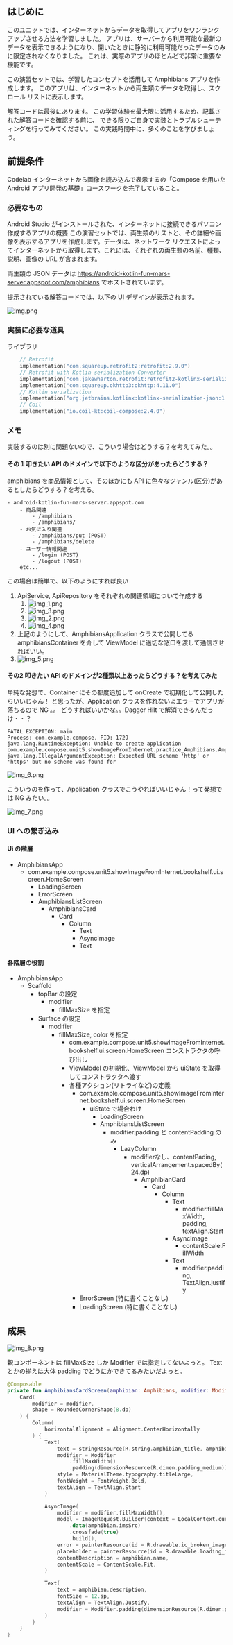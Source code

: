 ## はじめに
このユニットでは、インターネットからデータを取得してアプリをワンランク アップさせる方法を学習しました。
アプリは、サーバーから利用可能な最新のデータを表示できるようになり、開いたときに静的に利用可能だったデータのみに限定されなくなりました。
これは、実際のアプリのほとんどで非常に重要な機能です。

この演習セットでは、学習したコンセプトを活用して Amphibians アプリを作成します。
このアプリは、インターネットから両生類のデータを取得し、スクロール リストに表示します。

解答コードは最後にあります。
この学習体験を最大限に活用するため、記載された解答コードを確認する前に、
できる限りご自身で実装とトラブルシューティングを行ってみてください。
この実践時間中に、多くのことを学びましょう。

## 前提条件
Codelab インターネットから画像を読み込んで表示するの「Compose を用いた Android アプリ開発の基礎」コースワークを完了していること。

### 必要なもの
Android Studio がインストールされた、インターネットに接続できるパソコン
作成するアプリの概要
この演習セットでは、両生類のリストと、その詳細や画像を表示するアプリを作成します。データは、ネットワーク リクエストによってインターネットから取得します。これには、それぞれの両生類の名前、種類、説明、画像の URL が含まれます。

両生類の JSON データは https://android-kotlin-fun-mars-server.appspot.com/amphibians でホストされています。

提示されている解答コードでは、以下の UI デザインが表示されます。

![img.png](img.png)


### 実装に必要な道具

ライブラリ
```kotlin
    // Retrofit
    implementation("com.squareup.retrofit2:retrofit:2.9.0")
    // Retrofit with Kotlin serialization Converter
    implementation("com.jakewharton.retrofit:retrofit2-kotlinx-serialization-converter:1.0.0")
    implementation("com.squareup.okhttp3:okhttp:4.11.0")
    // Kotlin serialization
    implementation("org.jetbrains.kotlinx:kotlinx-serialization-json:1.5.1")
    // Coil
    implementation("io.coil-kt:coil-compose:2.4.0")
```

### メモ

実装するのは別に問題ないので、こういう場合はどうする？を考えてみた。。

#### その１叩きたい API のドメインで以下のような区分があったらどうする？

amphibians を商品情報として、そのほかにも API に色々なジャンル(区分)があるとしたらどうする？を考える。

```text
- android-kotlin-fun-mars-server.appspot.com
    - 商品関連
        - /amphibians
        - /amphibians/
    - お気に入り関連
        - /amphibians/put (POST)
        - /amphibians/delete
    - ユーザー情報関連
        - /login (POST)
        - /logout (POST)
    etc...
```

この場合は簡単で、以下のようにすれば良い
1. ApiService, ApiRepository をそれぞれの関連領域について作成する
   1. ![img_1.png](img_1.png)
   2. ![img_3.png](img_3.png)
   3. ![img_2.png](img_2.png)
   4. ![img_4.png](img_4.png)
2. 上記のようにして、AmphibiansApplication クラスで公開してる amphibiansContainer を介して ViewModel に適切な窓口を渡して通信させればいい。
3. ![img_5.png](img_5.png)

#### その2 叩きたい API のドメインが2種類以上あったらどうする？を考えてみた

単純な発想で、Container にその都度追加して onCreate で初期化して公開したらいいじゃん！
と思ったが、Application クラスを作れないよエラーでアプリが落ちるので NG 。。
どうすればいいかな。。Dagger Hilt で解消できるんだっけ・・？

```text
FATAL EXCEPTION: main
Process: com.example.compose, PID: 1729
java.lang.RuntimeException: Unable to create application com.example.compose.unit5.showImageFromInternet.practice_Amphibians.AmphibiansApplication: java.lang.IllegalArgumentException: Expected URL scheme 'http' or 'https' but no scheme was found for 
```

![img_6.png](img_6.png)

こういうのを作って、Application クラスでこうやればいいじゃん！って発想では NG みたい。。

![img_7.png](img_7.png)


### UI への繋ぎ込み

#### Ui の階層

- AmphibiansApp
  - com.example.compose.unit5.showImageFromInternet.bookshelf.ui.screen.HomeScreen
    - LoadingScreen
    - ErrorScreen
    - AmphibiansListScreen
      - AmphibiansCard
        - Card
          - Column
            - Text
            - AsyncImage
            - Text

#### 各階層の役割

- AmphibiansApp
  - Scaffold
    - topBar の設定
      - modifier
        - fillMaxSize を指定 
    - Surface の設定
      - modifier
        - fillMaxSize, color を指定
          - com.example.compose.unit5.showImageFromInternet.bookshelf.ui.screen.HomeScreen コンストラクタの呼び出し
          - ViewModel の初期化、ViewModel から uiState を取得してコンストラクタへ渡す
          - 各種アクション(リトライなど)の定義
            - com.example.compose.unit5.showImageFromInternet.bookshelf.ui.screen.HomeScreen
              - uiState で場合わけ
                - LoadingScreen
                - AmphibiansListScreen
                  - modifier.padding と contentPadding のみ
                    - LazyColumn
                      - modifierなし、contentPading, verticalArrangement.spacedBy(24.dp)
                        - AmphibianCard
                          - Card
                            - Column
                              - Text
                                - modifier.fillMaxWidth, padding, textAlign.Start
                              - AsyncImage
                                - contentScale.FillWidth
                              - Text
                                - modifier.padding, TextAlign.justify
            - ErrorScreen (特に書くことなし)
            - LoadingScreen (特に書くことなし)

## 成果

![img_8.png](img_8.png)

親コンポーネントは fillMaxSize しか Modifier では指定してないよっと。
Text とかの揃えは大体 padding でどうにかできてるみたいだよっと。

```kotlin
@Composable
private fun AmphibiansCardScreen(amphibian: Amphibians, modifier: Modifier) {
    Card(
        modifier = modifier,
        shape = RoundedCornerShape(8.dp)
    ) {
        Column(
            horizontalAlignment = Alignment.CenterHorizontally
        ) {
            Text(
                text = stringResource(R.string.amphibian_title, amphibian.name, amphibian.type),
                modifier = Modifier
                    .fillMaxWidth()
                    .padding(dimensionResource(R.dimen.padding_medium)),
                style = MaterialTheme.typography.titleLarge,
                fontWeight = FontWeight.Bold,
                textAlign = TextAlign.Start
            )

            AsyncImage(
                modifier = modifier.fillMaxWidth(),
                model = ImageRequest.Builder(context = LocalContext.current)
                    .data(amphibian.imsSrc)
                    .crossfade(true)
                    .build(),
                error = painterResource(id = R.drawable.ic_broken_image),
                placeholder = painterResource(id = R.drawable.loading_img),
                contentDescription = amphibian.name,
                contentScale = ContentScale.Fit,
            )

            Text(
                text = amphibian.description,
                fontSize = 12.sp,
                textAlign = TextAlign.Justify,
                modifier = Modifier.padding(dimensionResource(R.dimen.padding_medium))
            )
        }
    }
}
```